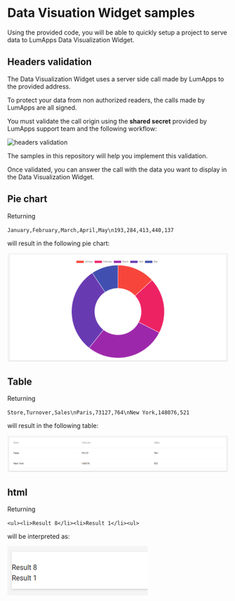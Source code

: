 # Data Visuation Widget samples

Using the provided code, you will be able to quickly setup a project to serve data to LumApps Data Visualization Widget.

## Headers validation

The Data Visualization Widget uses a server side call made by LumApps to the provided address.

To protect your data from non authorized readers, the calls made by LumApps are all signed.

You must validate the call origin using the **shared secret** provided by LumApps support team and the following workflow:

![headers validation](https://user-images.githubusercontent.com/29229113/43732908-89eca07e-9978-11e8-859c-cbfbdf8bbb31.png)

The samples in this repository will help you implement this validation.

Once validated, you can answer the call with the data you want to display in the Data Visualization Widget.

## Pie chart
Returning

`January,February,March,April,May\n193,284,413,440,137`

will result in the following pie chart:

![pie chart](./images/pie.png)

## Table
Returning

`Store,Turnover,Sales\nParis,73127,764\nNew York,148076,521`

will result in the following table:

![data table](./images/table.png)

## html
Returning

`<ul><li>Result 8</li><li>Result 1</li><ul>`

will be interpreted as:

![raw html](./images/html.png)
